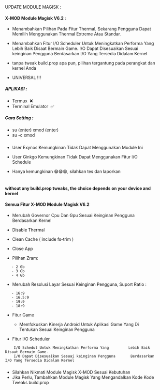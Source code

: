 UPDATE MODULE MAGISK :

#### X-MOD Module Magisk V6.2 :

* Menambahkan Pilihan Pada Fitur Thermal, Sekarang Pengguna Dapat Memilih Menggunakan Thermal Extreme Atau Standar.

* Menambahkan Fitur I/O Scheduler Untuk Meningkatkan Performa Yang Lebih Baik Disaat Bermain Game.
I/O Dapat Disesuaikan Sesuai keinginan Pengguna Berdasarkan I/O Yang Tersedia Didalam Kernel

* tanpa tweak build.prop apa pun, pilihan tergantung pada perangkat dan kernel Anda

* UNIVERSAL !!!

##### APLIKASI :

* Termux  ❌
* Terminal Emulator  ✅

##### Cara Setting :

* su (enter) xmod (enter)
* su -c xmod

#####

* User Exynos Kemungkinan Tidak Dapat Menggunakan Module Ini
* User Ginkgo Kemungkinan Tidak Dapat Menggunakan Fitur I/O Schedule

* Hanya kemungkinan 😁😁😁, silahkan tes dan laporkan

#

#### without any build.prop tweaks, the choice depends on your device and kernel

#### Semua Fitur X-MOD Module Magisk V6.2

* Merubah Governor Cpu Dan Gpu Sesuai Keinginan Pengguna Berdasarkan Kernel

* Disable Thermal 

* Clean Cache ( include fs-trim )

* Close App 

* Pilihan Zram:
```
   - 2 Gb
   - 3 Gb
   - 4 Gb
```
* Merubah Resolusi Layar Sesuai Keinginan Pengguna, Suport Ratio :
```
   - 16:9
   - 16.5:9
   - 19:9
   - 18:9
```
* Fitur Game
   - Memfokuskan Kinerja Android Untuk Aplikasi Game Yang Di Tentukan Sesuai Keinginan Pengguna 

* Fitur I/O Scheduler 
```
    I/O Schedul Untuk Meningkatkan Performa Yang         Lebih Baik Disaat Bermain Game.
    I/O Dapat Disesuaikan Sesuai keinginan Pengguna       Berdasarkan I/O Yang Tersedia Didalam Kernel
```
#####

* Silahkan Nikmati Module Magisk X-MOD Sesuai Kebutuhan 
 * Jika Perlu, Tambahkan Module Magisk Yang Mengandalkan Kode Kode  Tweaks build.prop

